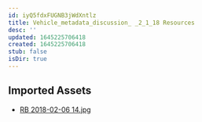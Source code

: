 ```yaml
---
id: iyQ5fdxFUGNB3jWdXntlz
title: Vehicle_metadata_discussion_ _2_1_18 Resources
desc: ''
updated: 1645225706418
created: 1645225706418
stub: false
isDir: true
---
```

## Imported Assets
- [RB 2018-02-06 14.jpg](/assets/rb-2018-02-06-14.jpg)
